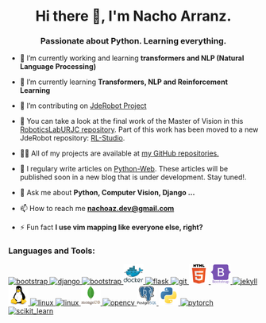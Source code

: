 <h1 align="center">Hi there 👋, I'm Nacho Arranz.</h1>
<h3 align="center">Passionate about Python. Learning everything.</h3>

- 🔭 I’m currently working and learning **transformers and NLP (Natural Language Processing)**

- 🌱 I’m currently learning **Transformers, NLP and Reinforcement Learning**

- 👯 I’m contributing on [JdeRobot Project](https://github.com/JdeRobot)

- 🤝 You can take a look at the final work of the Master of Vision in this [RoboticsLabURJC repository](https://github.com/RoboticsLabURJC/2019-tfm-ignacio-arranz). Part of this work has been moved to a new JdeRobot repository: [RL-Studio](https://github.com/JdeRobot/RL-Studio).

- 👨‍💻 All of my projects are available at [my GitHub repositories.](https://github.com/igarag?tab=repositories)

- 📝 I regulary write articles on [Python-Web](https://github.com/igarag/python-web). These articles will be published soon in a new blog that is under development. Stay tuned!.

- 💬 Ask me about **Python, Computer Vision, Django ...**

- 📫 How to reach me **nachoaz.dev@gmail.com**

- ⚡ Fun fact **I use vim mapping like everyone else, right?**

<h3 align="left">Languages and Tools:</h3>
<p align="left"> <a href="https://www.python.org/" target="_blank"> <img src="https://www.vectorlogo.zone/logos/python/python-icon.svg" alt="bootstrap" width="40" height="40"/> </a>  <a href="https://www.djangoproject.com/" target="_blank"> <img src="https://media.geeksforgeeks.org/wp-content/uploads/20200210175202/django-basics.png" alt="django" width="100" height="40"/> </a> <a href="https://fastapi.tiangolo.com/" target="_blank"> <img src="https://miro.medium.com/max/1023/1*du7p50wS_fIsaC_lR18qsg.png" alt="bootstrap" width="100" height="40"/> </a><a href="https://www.docker.com/" target="_blank"> <img src="https://raw.githubusercontent.com/devicons/devicon/master/icons/docker/docker-original-wordmark.svg" alt="docker" width="40" height="40"/> </a> <a href="https://github.com/igarag/dotfiles/tree/master/config/nvim" target="_blank"> <img src="https://www.vectorlogo.zone/logos/vim/vim-icon.svg" alt="flask" width="40" height="40"/> </a> <a href="https://git-scm.com/" target="_blank"> <img src="https://www.vectorlogo.zone/logos/git-scm/git-scm-icon.svg" alt="git" width="40" height="40"/> </a> <a href="https://www.w3.org/html/" target="_blank"> <img src="https://raw.githubusercontent.com/devicons/devicon/master/icons/html5/html5-original-wordmark.svg" alt="html5" width="40" height="40"/> </a> <a href="https://getbootstrap.com" target="_blank"> <img src="https://raw.githubusercontent.com/devicons/devicon/master/icons/bootstrap/bootstrap-plain-wordmark.svg" alt="bootstrap" width="40" height="40"/> </a> <a href="https://jekyllrb.com/" target="_blank"> <img src="https://www.vectorlogo.zone/logos/jekyllrb/jekyllrb-icon.svg" alt="jekyll" width="40" height="40"/> </a> <a href="https://www.linux.org/" target="_blank"> <img src="https://raw.githubusercontent.com/devicons/devicon/master/icons/linux/linux-original.svg" alt="linux" width="40" height="40"/> </a> <a href="https://ubuntu.com/" target="_blank"> <img src="https://www.vectorlogo.zone/logos/ubuntu/ubuntu-icon.svg" alt="linux" width="40" height="40"/> </a> <a href="https://archlinux.org/" target="_blank"> <img src="https://www.vectorlogo.zone/logos/archlinux/archlinux-icon.svg" alt="linux" width="40" height="40"/> </a> <a href="https://www.mongodb.com/" target="_blank"> <img src="https://raw.githubusercontent.com/devicons/devicon/master/icons/mongodb/mongodb-original-wordmark.svg" alt="mongodb" width="40" height="40"/> </a> <a href="https://opencv.org/" target="_blank"> <img src="https://www.vectorlogo.zone/logos/opencv/opencv-icon.svg" alt="opencv" width="40" height="40"/> </a> <a href="https://www.postgresql.org" target="_blank"> <img src="https://raw.githubusercontent.com/devicons/devicon/master/icons/postgresql/postgresql-original-wordmark.svg" alt="postgresql" width="40" height="40"/> </a> <a href="https://www.python.org" target="_blank"> <img src="https://raw.githubusercontent.com/devicons/devicon/master/icons/python/python-original.svg" alt="python" width="40" height="40"/> </a> <a href="https://pytorch.org/" target="_blank"> <img src="https://www.vectorlogo.zone/logos/pytorch/pytorch-icon.svg" alt="pytorch" width="40" height="40"/> </a> <a href="https://scikit-learn.org/" target="_blank"> <img src="https://upload.wikimedia.org/wikipedia/commons/0/05/Scikit_learn_logo_small.svg" alt="scikit_learn" width="40" height="40"/> </a> </p>
